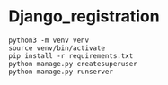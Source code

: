 # Django_registration

```console
python3 -m venv venv
source venv/bin/activate
pip install -r requirements.txt
python manage.py createsuperuser
python manage.py runserver
```
